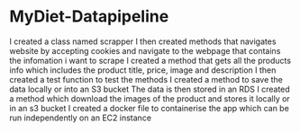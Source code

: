# MyDiet-Datapipeline

I created a class named scrapper
I then created methods that navigates website by accepting cookies and navigate to the webpage that contains the infomation i want to scrape
I created a method that gets all the products info which includes the product title, price, image and description
I then created a test function to test the methods
I created a method to save the data locally or into an S3 bucket
The data is then stored in an RDS
I created a method which download the images of the product and stores it locally or in an s3 bucket
I created a docker file to containerise the app which can be run independently on an EC2 instance
